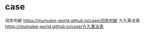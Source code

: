 # case
闰年判断
https://mumulee-world.github.io/case/闰年判断
九九乘法表
https://mumulee-world.github.io/case/九九乘法表